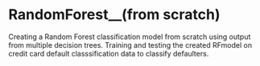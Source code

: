 # RandomForest__(from scratch)
Creating a Random Forest classification model from scratch using output from multiple decision trees.
Training and testing the created RFmodel on credit card default classsification data to classify defaulters.
